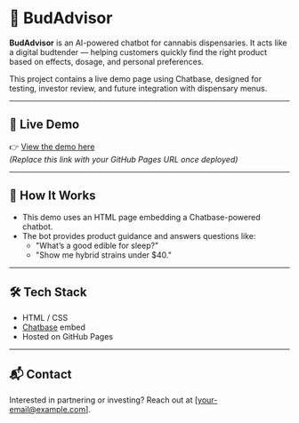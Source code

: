# 🌿 BudAdvisor

**BudAdvisor** is an AI-powered chatbot for cannabis dispensaries. It acts like a digital budtender — helping customers quickly find the right product based on effects, dosage, and personal preferences.

This project contains a live demo page using Chatbase, designed for testing, investor review, and future integration with dispensary menus.

---

## 🚀 Live Demo

👉 [View the demo here](https://yourusername.github.io/budadvisor-demo/)  
_(Replace this link with your GitHub Pages URL once deployed)_

---

## 📄 How It Works

- This demo uses an HTML page embedding a Chatbase-powered chatbot.
- The bot provides product guidance and answers questions like:
  - "What’s a good edible for sleep?"
  - "Show me hybrid strains under $40."

---

## 🛠 Tech Stack

- HTML / CSS
- [Chatbase](https://www.chatbase.co/) embed
- Hosted on GitHub Pages

---

## 📬 Contact

Interested in partnering or investing? Reach out at [your-email@example.com].

